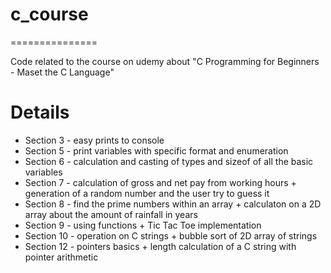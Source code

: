 # c_course
===============

Code related to the course on udemy about "C Programming for Beginners - Maset the C Language"

Details
============

* Section 3 - easy prints to console
* Section 5 - print variables with specific format and enumeration
* Section 6 - calculation and casting of types and sizeof of all the basic variables
* Section 7 - calculation of gross and net pay from working hours + generation of a random number and the user try to guess it
* Section 8 - find the prime numbers within an array + calculaton on a 2D array about the amount of rainfall in years
* Section 9 - using functions + Tic Tac Toe implementation
* Section 10 - operation on C strings + bubble sort of 2D array of strings
* Section 12 - pointers basics + length calculation of a C string with pointer arithmetic 
